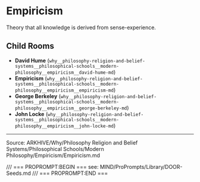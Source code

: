 # Empiricism

Theory that all knowledge is derived from sense-experience.

## Child Rooms
- **David Hume** (`why__philosophy-religion-and-belief-systems__philosophical-schools__modern-philosophy__empiricism__david-hume-md`)
- **Empiricism** (`why__philosophy-religion-and-belief-systems__philosophical-schools__modern-philosophy__empiricism__empiricism-md`)
- **George Berkeley** (`why__philosophy-religion-and-belief-systems__philosophical-schools__modern-philosophy__empiricism__george-berkeley-md`)
- **John Locke** (`why__philosophy-religion-and-belief-systems__philosophical-schools__modern-philosophy__empiricism__john-locke-md`)

---
Source: ARKHIVE/Why/Philosophy Religion and Belief Systems/Philosophical Schools/Modern Philosophy/Empiricism/Empiricism.md

/// === PROPROMPT:BEGIN ===
see: MIND/ProPrompts/Library/DOOR-Seeds.md
/// === PROPROMPT:END ===
